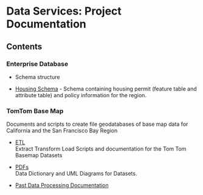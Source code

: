 # Data Services: Project Documentation

## Contents
### Enterprise Database
  - Schema structure
  
  - [Housing Schema](hsngPermitSchema.md) - Schema containing housing permit (feature table and attribute table) and policy information for the region.

### TomTom Base Map
Documents and scripts to create file geodatabases of base map data for California and the San Francisco Bay Region
  - [ETL](https://bayareametro.github.io/DataServices/TomTom%20Base%20Map/etl/)  
Extract Transform Load Scripts and documentation for the Tom Tom Basemap Datasets  

  - [PDFs](https://bayareametro.github.io/DataServices/TomTom%20Base%20Map/pdfs)  
Data Dictionary and UML Diagrams for Datasets.  

  - [Past Data Processing Documentation](https://bayareametro.github.io/DataServices/TomTom%20Base%20Map/pdfs/Procedures%20for%20Processing%20New%20TomTom%20Basemap%20Data.pdf)
  
